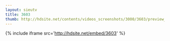 ```yaml
---
layout: sieutv
title: 3603
thumb: http://hdsite.net/contents/videos_screenshots/3000/3603/preview_360p.mp4.jpg
---
```

{% include iframe src='http://hdsite.net/embed/3603' %}
 
